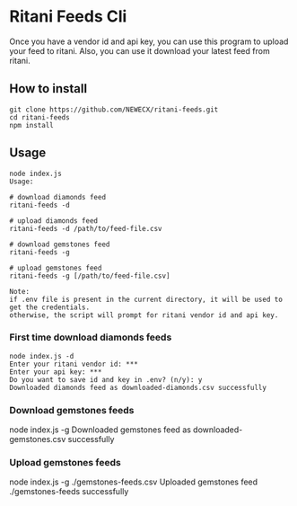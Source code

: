 # Ritani Feeds Cli

Once you have a vendor id and api key, you can use this program to upload your feed to ritani. Also, you can use it download your latest feed from ritani.

## How to install

```
git clone https://github.com/NEWECX/ritani-feeds.git
cd ritani-feeds
npm install
```

## Usage
```
node index.js 
Usage:

# download diamonds feed
ritani-feeds -d

# upload diamonds feed
ritani-feeds -d /path/to/feed-file.csv

# download gemstones feed
ritani-feeds -g

# upload gemstones feed
ritani-feeds -g [/path/to/feed-file.csv]

Note:
if .env file is present in the current directory, it will be used to get the credentials.
otherwise, the script will prompt for ritani vendor id and api key.
```

### First time download diamonds feeds
``` 
node index.js -d
Enter your ritani vendor id: ***
Enter your api key: ***
Do you want to save id and key in .env? (n/y): y
Downloaded diamonds feed as downloaded-diamonds.csv successfully
```

### Download gemstones feeds
node index.js -g 
Downloaded gemstones feed as downloaded-gemstones.csv successfully

### Upload gemstones feeds 
node index.js -g ./gemstones-feeds.csv 
Uploaded gemstones feed ./gemstones-feeds successfully